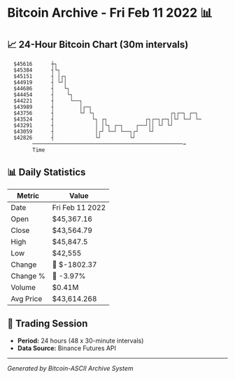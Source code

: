 # Bitcoin Archive - Fri Feb 11 2022 📊

## 📈 24-Hour Bitcoin Chart (30m intervals)

```
  $45616      ┼┐                                               
  $45384      ┤└┐                                              
  $45151      ┤ │┌┐                                            
  $44919      ┤ └┘│                                            
  $44686      ┤   └┐                                           
  $44454      ┤    └┐                                          
  $44221      ┤     └──┐                                       
  $43989      ┤        │┌─┐                                    
  $43756      ┤        └┘ └┐                        ┌┐┌─┐ ┌─┐  
  $43524      ┤            └┐ ┌┐            ┌┐┌─┐┌─┐│└┘ └─┘ └─ 
  $43291      ┤             │ │└┐ ┌─┐    ┌──┘││ └┘ └┘          
  $43059      ┤             │┌┘ └─┘ └──┐┌┘   └┘                
  $42826      ┤             └┘         └┘                      
        ────────────────────────────────────────────────→
        Time
```

## 📊 Daily Statistics

| Metric | Value |
|--------|-------|
| Date | Fri Feb 11 2022 |
| Open | $45,367.16 |
| Close | $43,564.79 |
| High | $45,847.5 |
| Low | $42,555 |
| Change | 🔴 $-1802.37 |
| Change % | 🔴 -3.97% |
| Volume | $0.41M |
| Avg Price | $43,614.268 |

## 📅 Trading Session

- **Period:** 24 hours (48 x 30-minute intervals)
- **Data Source:** Binance Futures API

---
*Generated by Bitcoin-ASCII Archive System*
